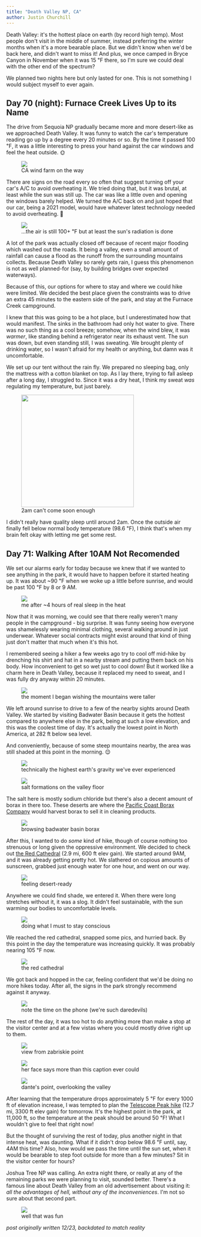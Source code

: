 ```yaml
---
title: "Death Valley NP, CA"
author: Justin Churchill
---
```

Death Valley: it's the hottest place on earth (by record high temp). Most people don't visit in the middle of summer, instead preferring the winter months when it's a more bearable place. But we didn't know when we'd be back here, and didn't want to miss it! And plus, we once camped in Bryce Canyon in November when it was 15 ℉ there, so I'm sure we could deal with the other end of the spectrum? 

We planned two nights here but only lasted for one. This is not something I would subject myself to ever again.
<!--end_excerpt-->

## Day 70 (night): Furnace Creek Lives Up to its Name
<!-- 8/29 -->

The drive from Sequoia NP gradually became more and more desert-like as we approached Death Valley. It was funny to watch the car's temperature reading go up by a degree every 20 minutes or so. By the time it passed 100 ℉, it was a little interesting to press your hand against the car windows and feel the heat outside. 🌞

<!-- windmills on the drive to death valley -->
<figure>
    <img src="https://lh3.googleusercontent.com/pw/AL9nZEV7uGnaai3a2XpUi_68BwifgG9j6Ar9MgpIc6Aa3rzwApOtoXUA7FAiP-BhtP3HkrEAhs8ksvWoYJlMloZbmBrbwCE_bY6KisKQUD81FHkapKRfgltu7bsW3U3XAuT50NaR6JJGLNcJajNvgMYxtKXJiw=w1916-h1436-no?authuser=0">
    <figcaption>CA wind farm on the way</figcaption>
</figure>

There are signs on the road every so often that suggest turning off your car's A/C to avoid overheating it. We tried doing that, but it was brutal, at least while the sun was still up. The car was like a little oven and opening the windows barely helped. We turned the A/C back on and just hoped that our car, being a 2021 model, would have whatever latest technology needed to avoid overheating. 🤞

<!-- sunset over death valley -->
<figure>
    <img src="https://lh3.googleusercontent.com/pw/AL9nZEVw_c9EseKQMWN0ZDaNu_9dFFYP_cRZ1fpYw_NLUWmDFGw9p0u70SC68S8wHS99wrBIZjZ6EeR3oe9nv_T2S6T7OvBA3jdf-sBUEQHOOlPtXWyfFQ9ip4n4lv0leL8Len9CT7ir7MBtgw5Em_84HwUbjg=w1916-h1436-no?authuser=0">
    <figcaption>...the air is still 100+ ℉ but at least the sun's radiation is done</figcaption>
</figure>

A lot of the park was actually closed off because of recent major flooding which washed out the roads. It being a valley, even a small amount of rainfall can cause a flood as the runoff from the surrounding mountains collects. Because Death Valley so rarely gets rain, I guess this phenomenon is not as well planned-for (say, by building bridges over expected waterways).

Because of this, our options for where to stay and where we could hike were limited. We decided the best place given the constraints was to drive an extra 45 minutes to the eastern side of the park, and stay at the Furnace Creek campground.

I knew that this was going to be a hot place, but I underestimated how that would manifest. The sinks in the bathroom had only hot water to give. There was no such thing as a cool breeze; somehow, when the wind blew, it was _warmer_, like standing behind a refrigerator near its exhaust vent. The sun was down, but even standing still, I was sweating. We brought plenty of drinking water, so I wasn't afraid for my health or anything, but damn was it uncomfortable.

We set up our tent without the rain fly. We prepared no sleeping bag, only the mattress with a cotton blanket on top. As I lay there, trying to fall asleep after a long day, I struggled to. Since it was a dry heat, I think my sweat _was_ regulating my temperature, but just barely.

<!-- weather app as I lay in bed -->
<figure>
    <img width="300px" src="https://lh3.googleusercontent.com/pw/AL9nZEVlRFUJYiG4FNsrlR6O-Jib2qJ4XifRPm43jYxXsFvM0PkFpHJUymxrmauCSARceCfIFjt0Ro9Sd4xm3a4OBMPrnRbukhX9aKb2UyeZyeLIvESzqA95Xwm5qBRsVtx-hKf1aW2mIbw7vMSpa69njDH-tA=w750-h1334-no?authuser=0">
    <figcaption>2am can't come soon enough</figcaption>
</figure>

I didn't really have quality sleep until around 2am. Once the outside air finally fell below normal body temperature (98.6 ℉), I think that's when my brain felt okay with letting me get some rest.

## Day 71: Walking After 10AM Not Recomended
<!-- 8/30 -->

We set our alarms early for today because we knew that if we wanted to see anything in the park, it would have to happen before it started heating up. It was about ~90 ℉ when we woke up a little before sunrise, and would be past 100 ℉ by 8 or 9 AM.

<!-- me after a rough night -->
<figure>
    <img src="https://lh3.googleusercontent.com/pw/AL9nZEVIQZrQC9eZJYKQ5K-IoutqHKNBWLmPYCahxBOng-bwf86YjrWarILLhj88mkUMJZZrnr6BO2rgPauw-cG7FibQsNhLA2qyykcg9HvORIZwMnIYzK4wfz2XJwPvVkexDdIDeVRjw049ex6fGWWyUISZ5Q=w1912-h1436-no?authuser=0">
    <figcaption>me after ~4 hours of real sleep in the heat</figcaption>
</figure>

Now that it was morning, we could see that there really weren't many people in the campground - big surprise. It was funny seeing how everyone was shamelessly wearing minimal clothing, several walking around in just underwear. Whatever social contracts might exist around that kind of thing just don't matter that much when it's this hot.

I remembered seeing a hiker a few weeks ago try to cool off mid-hike by drenching his shirt and hat in a nearby stream and putting them back on his body. How inconvenient to get so wet just to cool down! But it worked like a charm here in Death Valley, because it replaced my need to sweat, and I was fully dry anyway within 20 minutes.

<!-- sunrise through the trees at the campgrounds -->
<figure>
    <img src="https://lh3.googleusercontent.com/pw/AL9nZEW-_D8mgg5jJkjinn_vz3nn9GmnSoF8tusSdd3pnFEjqR69KfLBWgFAey_BHojDbiV026RT0evcT6KqteDsGniy43vh8S3uccOo3kNPn31Qf2Eu5ms1XjaH3gcLZu8NJjAj6O3XdX0GWHCR2ZvCHqwGhw=w1916-h1436-no?authuser=0">
    <figcaption>the moment I began wishing the mountains were taller</figcaption>
</figure>

We left around sunrise to drive to a few of the nearby sights around Death Valley. We started by visiting Badwater Basin because it gets the hottest compared to anywhere else in the park, being at such a low elevation, and this was the coolest time of day. It's actually the lowest point in North America, at 282 ft below sea level.

And conveniently, because of some steep mountains nearby, the area was still shaded at this point in the morning. 😌

<!-- judy standing with badwater basin sign -->
<figure>
    <img src="https://lh3.googleusercontent.com/pw/AL9nZEU70_7KAa7aj_tyPHCC0oqKU9xLn3d6-5utcOd_65jiWhOv7Tsp7zdQAcvPLM8nD-YE2y0NNNk22FI_3vW4FKqdbfy7nP9zUcUMV855SjC-eaifWvIk85FI_SMvLcDIRXfq1UmKP1_CsMXcaOFDkwmhVg=w1916-h1436-no?authuser=0">
    <figcaption>technically the highest earth's gravity we've ever experienced</figcaption>
</figure>

<!-- close up of the salt formations -->
<figure>
    <img src="https://lh3.googleusercontent.com/pw/AL9nZEVZ38NF60lXCqCN9O8ag4i33FQv-BqUH7mizN4TbhbSyQi7iIVJZg-awTvsgFnOeEzi-5_pTOJ5MtLW5RXn1-DTJ9HJzFbaqWlmoMQLxkqXoV9p-isoQ_q5SslQNRlqAwkeQZG4yG4OALKLS1n0fgPelw=w1078-h1436-no?authuser=0">
    <figcaption>salt formations on the valley floor</figcaption>
</figure>

The salt here is mostly sodium chloride but there's also a decent amount of borax in there too. These deserts are where the [Pacific Coast Borax Company](https://en.wikipedia.org/wiki/Pacific_Coast_Borax_Company) would harvest borax to sell it in cleaning products.

<!-- me walking the vast basin -->
<figure>
    <img src="https://lh3.googleusercontent.com/pw/AL9nZEVjWuCDMTnP16Mte1IaYB52-LuVXSPSCBdBqF9fGFNRFOVwH7hoWwBZb1vcnsM4N2Oz7hcOLSS0zLk1LmIR6OxOE0Lomxnh6rscGE2F1tVuJ7SBNHzRGSChdCnVa-_k0SwRxtx2cSP7EJARAnH1sPBtBw=w1916-h1436-no?authuser=0">
    <figcaption>browsing badwater basin borax</figcaption>
</figure>

After this, I wanted to do _some_ kind of hike, though of course nothing too strenuous or long given the oppressive environment. We decided to check out [the Red Cathedral](https://www.alltrails.com/explore/trail/us/california/golden-canyon-trail-to-red-cathedral) (2.9 mi, 600 ft elev gain). We started around 9AM, and it was already getting pretty hot. We slathered on copious amounts of sunscreen, grabbed just enough water for one hour, and went on our way.

<!-- setting off on the hike to cathedral rock -->
<figure>
    <img src="https://lh3.googleusercontent.com/pw/AL9nZEX2FFgGwlkDo-t-XiPhAkC9Xm6Ys-tts2Ozj-gd1ZRHZH8bNusD_O6cYtAb8wkYee_tElXxQv0gn5RTHCiP-MyR-mp1p84TvBC0ZuvPlJHLkbxIxGXHuz4F6u1xsOzMWTKt8tiAwy9DfngWYvZZDa8JJw=w1912-h1436-no?authuser=0">
    <figcaption>feeling desert-ready</figcaption>
</figure>

Anywhere we could find shade, we entered it. When there were long stretches without it, it was a slog. It didn't feel sustainable, with the sun warming our bodies to uncomfortable levels.

<!-- in the shade drinking water on the path to cathedral rock -->
<figure>
    <img src="https://lh3.googleusercontent.com/pw/AL9nZEV3_EEmFeZL9EskhQ7gvN2hj8OQIaA7g1NqKCb5hwEKirKFp2ygOS49JRhrF4kfZ8ZjPzhVSpr1XDWxWgV5uy6VVdSIj-QUrTpXp5rlFyJngaqEybZojit0DuPeOE9PH4k2PUr4nfgaIzjW2u2HpwCzOQ=w1916-h1436-no?authuser=0">
    <figcaption>doing what I must to stay conscious</figcaption>
</figure>

We reached the red cathedral, snapped some pics, and hurried back. By this point in the day the temperature was increasing quickly. It was probably nearing 105 ℉ now.

<!-- cathedral rock -->
<figure>
    <img src="https://lh3.googleusercontent.com/pw/AL9nZEXwL5jdJgV5urEdR_nkoRWh6Hlug3UA0Urs1yoHxgf1DTICIifvOhOtQzP8xgBC3R2k5mjMkdOMteiwyTvBBOvnIZvgmi35IrcsLsZkn0OkJ70fh3wKPLuNVO2okqZTNpdnz_xiC0gvQfmgAN29c2b8Uw=w1916-h1436-no?authuser=0">
    <figcaption>the red cathedral</figcaption>
</figure>

We got back and hopped in the car, feeling confident that we'd be doing no more hikes today. After all, the signs in the park strongly recommend against it anyway.

<!-- extreme heat danger after 10am -->
<figure>
    <img src="https://lh3.googleusercontent.com/pw/AL9nZEWnBC3IeLYItW_Ss3KMa56tbioyN0lsHdsdnWPLfq7UBAaO0FT3bVqs9A2xf9us-WyzsgM4q8XdBCpbHN0kPdLBJ9rQFMlhqYIg-f6sovIzlgn5DXgC1rF3DL4joSA6U5mnV-4CooBLmUvr5F94Mqp3KQ=w1078-h1436-no?authuser=0">
    <figcaption>note the time on the phone (we're such daredevils)</figcaption>
</figure>

The rest of the day, it was too hot to do anything more than make a stop at the visitor center and at a few vistas where you could mostly drive right up to them.

<!-- view from zabriskie point we drove to -->
<figure>
    <img src="https://lh3.googleusercontent.com/pw/AL9nZEUxy9yl38BniIA7DS_hqxD7coR580XhrsDYnJDdSZIhRiG44hIKvZaMIPHSE8YMk5iadM5cCFgt35y_zzzOWzTsXk8jqgjFQLIi3lo25mxS9bVwfQ7ENQcZMGfZ9p7Cghpe1ueEh0sbkKj2TIa_a8eYTg=w1912-h1436-no?authuser=0">
    <figcaption>view from zabriskie point</figcaption>
</figure>

<!-- judy at visitor center 107 degrees F -->
<figure>
    <img src="https://lh3.googleusercontent.com/pw/AL9nZEXIIB6EcudL8eYYdVotMlKfPgDohA4nWifHlg1e--71m1AZV_aRjVcRJTYKFnE8P_hYvikDhhKxwJY1Ohu_jO-7wBH-7MoQTUXDKtZvvHDF8BqoiujsrF1Cx2xxXdetk4sZ6loxKQqwMTE4fcW4E7lQcg=w1078-h1436-no?authuser=0">
    <figcaption>her face says more than this caption ever could</figcaption>
</figure>

<!-- dante's point overlooking the valley -->
<figure>
    <img src="https://lh3.googleusercontent.com/pw/AL9nZEX2nwIc3zxeoC5TQFOVGNRtPCHA_9dKCRjjOVajPkfMuPPVHilQDqWChMCg9cl_JPlJGdnHuBeVm98Y1_W2IFV9ZgaeeDafJix4aF2yYL_amq9QHv5In36xeFabah-2hAdmke-1rMFeNui5ARk5X-9_dQ=w1912-h1436-no?authuser=0">
    <figcaption>dante's point, overlooking the valley</figcaption>
</figure>

After learning that the temperature drops approximately 5 ℉ for every 1000 ft of elevation increase, I was tempted to plan the [Telescope Peak hike](https://www.alltrails.com/explore/trail/us/california/telescope-peak-trail) (12.7 mi, 3300 ft elev gain) for tomorrow. It's the highest point in the park, at 11,000 ft, so the temperature at the peak should be around 50 ℉! What I wouldn't give to feel that right now!

But the thought of surviving the rest of today, plus another night in that intense heat, was daunting. What if it didn't drop below 98.6 ℉ until, say, 4AM this time? Also, how would we pass the time until the sun set, when it would be bearable to step foot outside for more than a few minutes? Sit in the visitor center for hours?

Joshua Tree NP was calling. An extra night there, or really at any of the remaining parks we were planning to visit, sounded better. There's a famous line about Death Valley from an old advertisement about visiting it: _all the advantages of hell, without any of the inconveniences_. I'm not so sure about that second part.

<!-- road ahead as we leave death valley -->
<figure>
    <img src="https://lh3.googleusercontent.com/pw/AL9nZEURaiIL_npRkmmjdO3UspMic9OiCgUgBGlDkJ0cfyhTY36vKKuwEIdy7nDCX9FqTAclNjLl4ZrYJseRAH8WLU0bkYMlXlB_D61rmfUPN6hA1y3m6WHzMrssPPT7ESjvYRY66zKG9QbIswnnfBYXZv4ong=w1916-h1436-no?authuser=0">
    <figcaption>well that was fun</figcaption>
</figure>


_post originally written 12/23, backdated to match reality_
